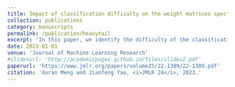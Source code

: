 ```yaml
---
title: Impact of classification difficulty on the weight matrices spectra in Deep Learning and application to early-stopping."
collection: publications
category: manuscripts
permalink: /publication/heavytail
excerpt: 'In this paper, we identify the difficulty of the classification problem as an important factor for the appearance of HT in weight matrices spectra. Higher the classification difficulty, higher the chance for HT to appear. Moreover, the classification difficulty can be affected either by the signal- to-noise ratio of the dataset, or by the complexity of the classification problem (complex features, large number of classes) as well. Leveraging on this finding, we further propose a spectral criterion to detect the appearance of HT and use it to early stop the training process without testing data. Such early stopped DNNs have the merit of avoiding overfitting and unnecessary extra training while preserving a much comparable generalization ability.'
date: 2023-01-01
venue: 'Journal of Machine Learning Research'
#slidesurl: 'http://academicpages.github.io/files/slides2.pdf'
paperurl: 'https://www.jmlr.org/papers/volume25/22-1389/22-1389.pdf'
citation: 'Xuran Meng and Jianfeng Yao, <i>JMLR 24</i>, 2023.'
---
```



